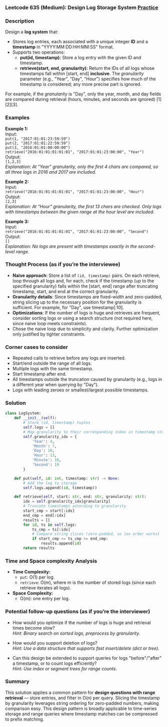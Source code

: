 ### Leetcode 635 (Medium): Design Log Storage System [Practice](https://leetcode.com/problems/design-log-storage-system)

### Description  
Design a **log system** that:
- Stores log entries, each associated with a unique integer **ID** and a **timestamp** in "YYYY:MM:DD:HH:MM:SS" format.
- Supports two operations:
  - **put(id, timestamp):** Store a log entry with the given ID and timestamp.
  - **retrieve(start, end, granularity):** Return the IDs of all logs whose timestamps fall within [start, end] **inclusive**. The *granularity* parameter (e.g., "Year", "Day", "Hour") specifies how much of the timestamp is considered; any more precise part is ignored.
  
For example, if the *granularity* is "Day", only the year, month, and day fields are compared during retrieval (hours, minutes, and seconds are ignored) [1][2][3].

### Examples  

**Example 1:**  
Input:  
`put(1, "2017:01:01:23:59:59")`  
`put(2, "2017:01:01:22:59:59")`  
`put(3, "2016:01:01:00:00:00")`  
`retrieve("2016:01:01:01:01:01", "2017:01:01:23:00:00", "Year")`  
Output:  
`[1,2,3]`  
*Explanation: At "Year" granularity, only the first 4 chars are compared, so all three logs in 2016 and 2017 are included.*

**Example 2:**  
Input:  
`retrieve("2016:01:01:01:01:01", "2017:01:01:23:00:00", "Hour")`  
Output:  
`[2,3]`  
*Explanation: At "Hour" granularity, the first 13 chars are checked. Only logs with timestamps between the given range at the hour level are included.*

**Example 3:**  
Input:  
`retrieve("2016:01:01:01:01:01", "2017:01:01:23:00:00", "Second")`  
Output:  
`[]`  
*Explanation: No logs are present with timestamps exactly in the second-level range.*

### Thought Process (as if you’re the interviewee)  
- **Naive approach**: Store a list of `(id, timestamp)` pairs. On each retrieve, loop through all logs and, for each, check if the timestamp (up to the specified granularity) falls within the [start, end] range after truncating timestamp, start, and end at the correct granularity.
- **Granularity details**: Since timestamps are fixed-width and zero-padded, string slicing up to the necessary position for the granularity is sufficient. For example, for "Day", use timestamp[:10].
- **Optimizations**: If the number of logs is huge and retrieves are frequent, consider sorting logs or using a search structure (not required here, since naive loop meets constraints).
- Chose the naive loop due to simplicity and clarity. Further optimization only justified by tighter constraints.

### Corner cases to consider  
- Repeated calls to retrieve before any logs are inserted.
- Start/end outside the range of all logs.
- Multiple logs with the same timestamp.
- Start timestamp after end.
- All timestamps outside the truncation caused by granularity (e.g., logs in a different year when querying by "Day").
- Logs with leading zeroes or smallest/largest possible timestamps.

### Solution

```python
class LogSystem:
    def __init__(self):
        # Store (id, timestamp) tuples
        self.logs = []
        # Map granularity to their corresponding index in timestamp string
        self.granularity_idx = {
            'Year': 4,
            'Month': 7,
            'Day': 10,
            'Hour': 13,
            'Minute': 16,
            'Second': 19
        }

    def put(self, id: int, timestamp: str) -> None:
        # Add the log to storage
        self.logs.append((id, timestamp))

    def retrieve(self, start: str, end: str, granularity: str):
        idx = self.granularity_idx[granularity]
        # Truncate timestamps according to granularity
        start_cmp = start[:idx]
        end_cmp = end[:idx]
        results = []
        for id, ts in self.logs:
            ts_cmp = ts[:idx]
            # Compare string slices (zero-padded, so lex order works)
            if start_cmp <= ts_cmp <= end_cmp:
                results.append(id)
        return results
```

### Time and Space complexity Analysis  

- **Time Complexity:**  
  - `put`: O(1) per log.
  - `retrieve`: O(m), where m is the number of stored logs (since each retrieve iterates all logs).
- **Space Complexity:**  
  - O(m): one entry per log.

### Potential follow-up questions (as if you’re the interviewer)  

- How would you optimize if the number of logs is huge and retrieval times become slow?  
  *Hint: Binary search on sorted logs, preprocess by granularity.*

- How would you support deletion of logs?  
  *Hint: Use a data structure that supports fast insert/delete (dict or tree).*

- Can this design be extended to support queries for logs "before"/"after" a timestamp, or to count logs efficiently?  
  *Hint: Use index or segment trees for range counts.*

### Summary
This solution applies a common pattern for **design questions with range retrieval** — store entries, and filter in O(n) per query. Slicing the timestamp by granularity leverages string ordering for zero-padded numbers, making comparison easy. This design pattern is broadly applicable to time-series storage and range queries where timestamp matches can be compressed to prefix matching.